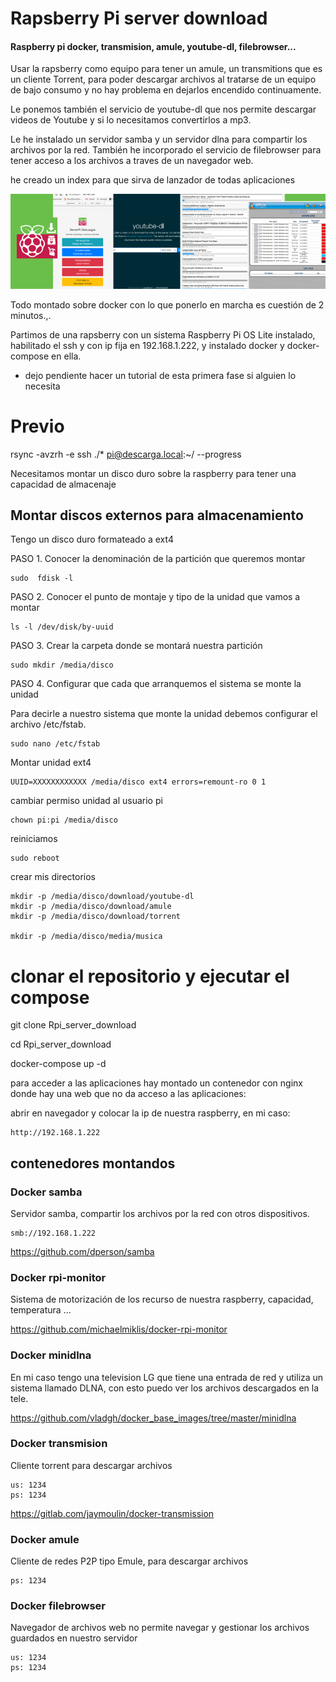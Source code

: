# Rapsberry Pi server download 

#### Raspberry pi docker, transmision, amule, youtube-dl, filebrowser...

Usar la rapsberry como equipo para tener un amule, un transmitions que es un cliente Torrent, para poder descargar archivos al tratarse de un equipo de bajo consumo y no hay problema en dejarlos encendido continuamente.

Le ponemos también el servicio de youtube-dl que nos permite descargar videos de Youtube y si lo necesitamos convertirlos a mp3.

Le he instalado un servidor samba y un servidor dlna para compartir los archivos por la red. También he incorporado el servicio de filebrowser para tener acceso a los archivos a traves de un navegador web.

he creado un index para que sirva de lanzador de todas aplicaciones

![title ><](captures/title.png)

Todo montado sobre docker con lo que ponerlo en marcha es cuestión de 2 minutos.,.

Partimos de una rapsberry con un sistema Raspberry Pi OS Lite instalado, habilitado el ssh y con ip fija en 192.168.1.222, y instalado docker y docker-compose en ella.

* dejo pendiente hacer un tutorial de esta primera fase si alguien lo necesita

# Previo

rsync -avzrh -e ssh ./* pi@descarga.local:~/ --progress


Necesitamos montar un disco duro sobre la raspberry para tener una capacidad de almacenaje

## Montar discos externos para almacenamiento

Tengo un disco duro formateado a ext4

PASO 1. Conocer la denominación de la partición que queremos montar

    sudo  fdisk -l

PASO 2. Conocer el punto de montaje y tipo de la unidad que vamos a montar

    ls -l /dev/disk/by-uuid

PASO 3. Crear la carpeta donde se montará nuestra partición

    sudo mkdir /media/disco

PASO 4. Configurar que cada que arranquemos el sistema se monte la unidad

Para decirle a nuestro sistema que monte la unidad debemos configurar el archivo /etc/fstab.

    sudo nano /etc/fstab

Montar unidad ext4

    UUID=XXXXXXXXXXXX /media/disco ext4 errors=remount-ro 0 1

cambiar permiso unidad al usuario pi

    chown pi:pi /media/disco

reiniciamos

    sudo reboot

crear mis directorios

    mkdir -p /media/disco/download/youtube-dl
    mkdir -p /media/disco/download/amule
    mkdir -p /media/disco/download/torrent

    mkdir -p /media/disco/media/musica

# clonar el repositorio y ejecutar el compose

git clone Rpi_server_download

cd Rpi_server_download

docker-compose up -d

para acceder a las aplicaciones hay montado un contenedor con nginx donde hay una web que no da acceso a las aplicaciones:

abrir en navegador y colocar la ip de nuestra raspberry, en mi caso:

    http://192.168.1.222


## contenedores montandos

### Docker samba

Servidor samba, compartir los archivos por la red con otros dispositivos. 

    smb://192.168.1.222

https://github.com/dperson/samba


### Docker rpi-monitor

Sistema de motorización de los recurso de nuestra raspberry, capacidad, temperatura ...

https://github.com/michaelmiklis/docker-rpi-monitor


### Docker minidlna

En mi caso tengo una television LG que tiene una entrada de red y utiliza un sistema llamado DLNA, con esto puedo ver los archivos descargados en la tele.

https://github.com/vladgh/docker_base_images/tree/master/minidlna

###  Docker transmision

Cliente torrent para descargar archivos

    us: 1234
    ps: 1234

https://gitlab.com/jaymoulin/docker-transmission


###  Docker amule

Cliente de redes P2P tipo Emule, para descargar archivos

    ps: 1234

###  Docker filebrowser

Navegador de archivos web no permite navegar y gestionar los archivos guardados en nuestro servidor

    us: 1234
    ps: 1234